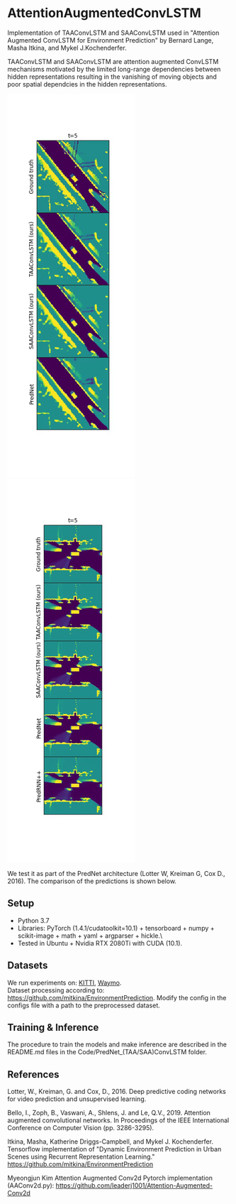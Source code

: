 # AttentionAugmentedConvLSTM

Implementation of TAAConvLSTM and SAAConvLSTM used in "Attention Augmented ConvLSTM for Environment Prediction" by Bernard Lange, Masha Itkina, and Mykel J.Kochenderfer.

TAAConvLSTM and SAAConvLSTM are attention augmented ConvLSTM mechanisms motivated by the limited long-range dependencies between hidden representations resulting in the vanishing of moving objects and poor spatial dependcies in the hidden representations. 

![](images/Kitti.gif) ![](images/Waymo.gif)


We test it as part of the PredNet architecture (Lotter W, Kreiman G, Cox D., 2016). The comparison of the predictions is shown below.

## Setup
- Python 3.7
- Libraries: PyTorch (1.4.1/cudatoolkit=10.1) + tensorboard + numpy + scikit-image + math + yaml + argparser + hickle.\
- Tested in Ubuntu + Nvidia RTX 2080Ti with CUDA (10.1).

## Datasets
We run experiments on: [KITTI](http://www.cvlibs.net/datasets/kitti/raw_data.php), [Waymo](https://waymo.com/open/).\
Dataset processing according to: https://github.com/mitkina/EnvironmentPrediction.
Modify the config in the configs file with a path to the preprocessed dataset.

## Training & Inference
The procedure to train the models and make inference are described in the README.md files in the Code/PredNet_(TAA/SAA)ConvLSTM folder.


## References 

Lotter, W., Kreiman, G. and Cox, D., 2016. Deep predictive coding networks for video prediction and unsupervised learning. 

Bello, I., Zoph, B., Vaswani, A., Shlens, J. and Le, Q.V., 2019. Attention augmented convolutional networks. In Proceedings of the IEEE International Conference on Computer Vision (pp. 3286-3295).

Itkina, Masha, Katherine Driggs-Campbell, and Mykel J. Kochenderfer. Tensorflow implementation of "Dynamic Environment Prediction in Urban Scenes using Recurrent Representation Learning." https://github.com/mitkina/EnvironmentPrediction

Myeongjun Kim Attention Augmented Conv2d Pytorch implementation (AAConv2d.py): https://github.com/leaderj1001/Attention-Augmented-Conv2d




